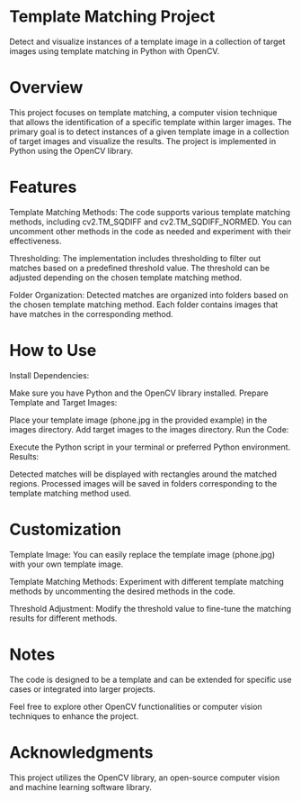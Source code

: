 # Template Matching Project
Detect and visualize instances of a template image in a collection of target images using template matching in Python with OpenCV.
# Overview
This project focuses on template matching, a computer vision technique that allows the identification of a specific template within larger images. The primary goal is to detect instances of a given template image in a collection of target images and visualize the results. The project is implemented in Python using the OpenCV library.

# Features
Template Matching Methods: The code supports various template matching methods, including cv2.TM_SQDIFF and cv2.TM_SQDIFF_NORMED. You can uncomment other methods in the code as needed and experiment with their effectiveness.

Thresholding: The implementation includes thresholding to filter out matches based on a predefined threshold value. The threshold can be adjusted depending on the chosen template matching method.

Folder Organization: Detected matches are organized into folders based on the chosen template matching method. Each folder contains images that have matches in the corresponding method.

# How to Use
Install Dependencies:

Make sure you have Python and the OpenCV library installed.
Prepare Template and Target Images:

Place your template image (phone.jpg in the provided example) in the images directory.
Add target images to the images directory.
Run the Code:

Execute the Python script in your terminal or preferred Python environment.
Results:

Detected matches will be displayed with rectangles around the matched regions.
Processed images will be saved in folders corresponding to the template matching method used.
# Customization
Template Image: You can easily replace the template image (phone.jpg) with your own template image.

Template Matching Methods: Experiment with different template matching methods by uncommenting the desired methods in the code.

Threshold Adjustment: Modify the threshold value to fine-tune the matching results for different methods.

# Notes
The code is designed to be a template and can be extended for specific use cases or integrated into larger projects.

Feel free to explore other OpenCV functionalities or computer vision techniques to enhance the project.

# Acknowledgments
This project utilizes the OpenCV library, an open-source computer vision and machine learning software library.
